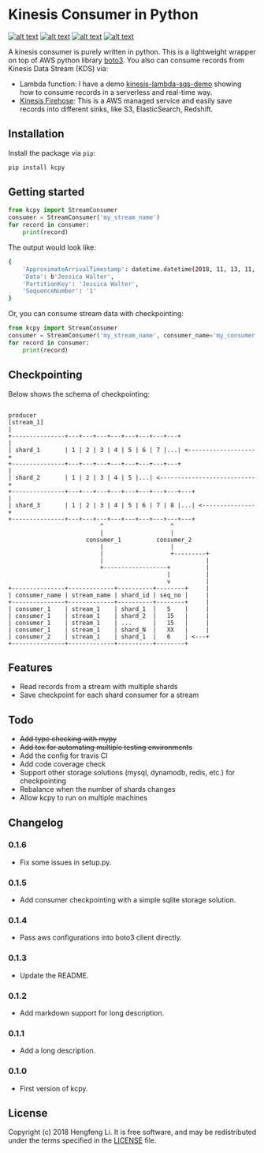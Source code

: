 # Kinesis Consumer in Python

[![alt text][mit_license]][mit_license_url]
[![alt text][wheel]][wheel_url] 
[![alt text][pyversion]][pyversion_url] 
[![alt text][pyimp]][pyimp_url]

A kinesis consumer is purely written in python. This is a lightweight wrapper 
on top of AWS python library [boto3](https://github.com/boto/boto3). You also can 
consume records from Kinesis Data Stream (KDS) via: 

* Lambda function: I have a demo [kinesis-lambda-sqs-demo](https://github.com/HengfengLi/kinesis-lambda-sqs-demo)
showing how to consume records in a serverless and real-time way. 
* [Kinesis Firehose](https://aws.amazon.com/kinesis/firehose/): This is a AWS managed service and easily save records
into different sinks, like S3, ElasticSearch, Redshift. 

## Installation

Install the package via `pip`: 
```bash
pip install kcpy
```

## Getting started

```python
from kcpy import StreamConsumer
consumer = StreamConsumer('my_stream_name')
for record in consumer:
    print(record)
```

The output would look like:

```bash
{
    'ApproximateArrivalTimestamp': datetime.datetime(2018, 11, 13, 11, 57, 55, 117807), 
    'Data': b'Jessica Walter', 
    'PartitionKey': 'Jessica Walter', 
    'SequenceNumber': '1'
}
```

Or, you can consume stream data with checkpointing: 

```python
from kcpy import StreamConsumer
consumer = StreamConsumer('my_stream_name', consumer_name='my_consumer', checkpoint=True)
for record in consumer:
    print(record)
```

## Checkpointing

Below shows the schema of checkpointing: 

```
                                                                   producer
[stream_1]                                                            |
+---------------+---+---+---+---+---+---+---+---+                     |
| shard_1       | 1 | 2 | 3 | 4 | 5 | 6 | 7 |...| <-------------------+
+---------------+---+---+---+---+---+---+---+---+                     |
| shard_2       | 1 | 2 | 3 | 4 | 5 |...| <---------------------------+
+---------------+---+---+---+---+---+---+---+---+---+                 |
| shard_3       | 1 | 2 | 3 | 4 | 5 | 6 | 7 | 8 |...| <---------------+
+---------------+---+---+---+---+---+---+---+---+---+
                          ^                   ^
                          |                   |
                      consumer_1          consumer_2
                          |                   |
                          |                   +---------+
                          |                             |
                          +------------------+          |
                                             |          |
                                             v          |
+---------------+-------------+----------+--------+     |
| consumer_name | stream_name | shard_id | seq_no |     |
+---------------+-------------+----------+--------+     |
| consumer_1    | stream_1    | shard_1  |   5    |     |
| consumer_1    | stream_1    | shard_2  |   15   |     |
| consumer_1    | stream_1    | ...      |   15   |     |
| consumer_1    | stream_1    | shard_N  |   XX   |     |
| consumer_2    | stream_1    | shard_1  |   6    | <---+
+---------------+-------------+----------+--------+
```

## Features

* Read records from a stream with multiple shards
* Save checkpoint for each shard consumer for a stream

## Todo

* ~~Add type checking with mypy~~
* ~~Add tox for automating multiple testing environments~~ 
* Add the config for travis CI
* Add code coverage check
* Support other storage solutions (mysql, dynamodb, redis, etc.) for checkpointing  
* Rebalance when the number of shards changes
* Allow kcpy to run on multiple machines

## Changelog

### 0.1.6

* Fix some issues in setup.py. 

### 0.1.5

* Add consumer checkpointing with a simple sqlite storage solution. 

### 0.1.4

* Pass aws configurations into boto3 client directly. 

### 0.1.3

* Update the README. 

### 0.1.2

* Add markdown support for long description. 

### 0.1.1

* Add a long description.

### 0.1.0

* First version of kcpy.  

## License

Copyright (c) 2018 Hengfeng Li. It is free software, and may
be redistributed under the terms specified in the [LICENSE] file.

[LICENSE]: /LICENSE

[mit_license]: https://img.shields.io/pypi/l/kcpy.svg "MIT License"
[mit_license_url]: https://opensource.org/licenses/MIT

[wheel]: https://img.shields.io/pypi/wheel/kcpy.svg "kcpy can be installed via wheel" 
[wheel_url]: http://pypi.org/project/kcpy/

[pyversion]: https://img.shields.io/pypi/pyversions/kcpy.svg "Supported Python versions."
[pyversion_url]: http://pypi.org/project/kcpy/

[pyimp]: https://img.shields.io/pypi/implementation/kcpy.svg "Support Python implementations."
[pyimp_url]: http://pypi.org/project/kcpy/
